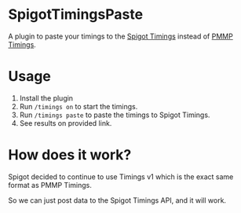 # SpigotTimingsPaste

A plugin to paste your timings to the [Spigot Timings](https://timings.spigotmc.org/) instead
of [PMMP Timings](https://timings.pmmp.io/).

# Usage

1. Install the plugin
2. Run `/timings on` to start the timings.
3. Run `/timings paste` to paste the timings to Spigot Timings.
4. See results on provided link.

# How does it work?

Spigot decided to continue to use Timings v1 which is the exact same format as PMMP Timings.

So we can just post data to the Spigot Timings API, and it will work.
